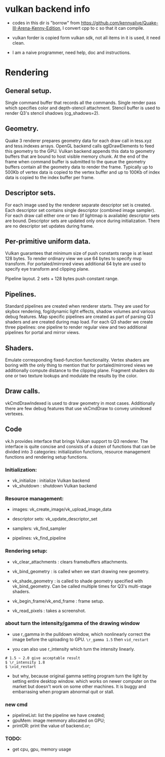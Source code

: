 # vulkan backend info
* codes in this dir is "borrow" from https://github.com/kennyalive/Quake-III-Arena-Kenny-Edition, I convert cpp to c so that it can compile.

* vulkan forder is copied form vulkan sdk, not all items in it is used, it need clean.

* I am a naive programmer, need help, doc and instructions.


# Rendering

## General setup.

Single command buffer that records all the commands. Single render pass which specifies color and depth-stencil attachment.
Stencil buffer is used to render Q3's stencil shadows (cg\_shadows=2).

## Geometry.
Quake 3 renderer prepares geometry data for each draw call in tess.xyz and tess.indexes arrays.
OpenGL backend calls qglDrawElements to feed this geometry to the GPU.
Vulkan backend appends this data to geometry buffers that are bound to host visible memory chunk.
At the end of the frame when command buffer is submitted to the queue the geometry buffers contain all the geometry data to render the frame.
Typically up to 500Kb of vertex data is copied to the vertex buffer and up to 100Kb of index data is copied to the index buffer per frame.

## Descriptor sets.
For each image used by the renderer separate descriptor set is created.
Each descriptor set contains single descriptor (combined image sampler).
For each draw call either one or two (if lightmap is available) descriptor sets are bound.
Descriptor sets are updated only once during initialization.
There are no descriptor set updates during frame.

## Per-primitive uniform data.
Vulkan guarantees that minimum size of push constants range is at least 128 bytes.
To render ordinary view we use 64 bytes to specify mvp transform.
For portaled/mirrored views additional 64 byte are used to specify eye transform and clipping plane.

Pipeline layout. 2 sets + 128 bytes push constant range.

## Pipelines.
Standard pipelines are created when renderer starts.
They are used for skybox rendering, fog/dynamic light effects, shadow volumes and various debug features.
Map specific pipelines are created as part of parsing Q3 shaders and are created during map load.
For each Q3 shader we create three pipelines: one pipeline to render regular view and two additional pipelines for portal and mirror views.

## Shaders.
Emulate corresponding fixed-function functionality.
Vertex shaders are boring with the only thing to mention that for portaled/mirrored views
we additionally compute distance to the clipping plane.
Fragment shaders do one or two texture lookups and modulate the results by the color.

## Draw calls.
vkCmdDrawIndexed is used to draw geometry in most cases. Additionally there are few debug features that use vkCmdDraw to convey unindexed vertexes.

## Code
vk.h provides interface that brings Vulkan support to Q3 renderer.
The interface is quite concise and consists of a dozen of functions that can be divided into 3 categories:
initialization functions, resource management functions and rendering setup functions.

### Initialization:

* vk\_initialize : initialize Vulkan backend
* vk\_shutdown : shutdown Vulkan backend

### Resource management:

* images: vk\_create\_image/vk\_upload\_image\_data

* descriptor sets: vk\_update\_descriptor\_set

* samplers: vk\_find\_sampler

* pipelines: vk\_find\_pipeline

### Rendering setup:

* vk\_clear\_attachments : clears framebuffers attachments.

* vk\_bind\_geometry : is called when we start drawing new geometry.

* vk\_shade\_geometry : is called to shade geometry specified with vk\_bind\_geometry. Can be called multiple times for Q3's multi-stage shaders.

* vk\_begin\_frame/vk\_end\_frame : frame setup.

* vk\_read\_pixels : takes a screenshot.


### about turn the intensity/gamma of the drawing window

* use r\_gamma in the pulldown window, which nonlinearly correct the image before the uploading to GPU.
`\r_gamma 1.5` then `vid_restart`

* you can also use r\_intensity which turn the intensity linearly.
```
# 1.5 ~ 2.0 give acceptable result
$ \r_intensity 1.8
$ \vid_restart
```

* but why, because original gamma setting program turn the light by setting entire desktop window.
which works on newer computer on the market but doesn't work on some other machines. It is buggy
and embarrasing when program abnormal quit or stall.

### new cmd

* pipelineList: list the pipeline we have created;
* gpuMem: image memmory allocated on GPU;
* printOR: print the value of backend.or;

### TODO:
* get cpu, gpu, memory usage
